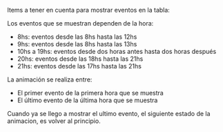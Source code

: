 Items a tener en cuenta para mostrar eventos en la tabla:

Los eventos que se muestran dependen de la hora:

-   8hs: eventos desde las 8hs hasta las 12hs
-   9hs: eventos desde las 8hs hasta las 13hs
-   10hs a 19hs: eventos desde dos horas antes hasta dos horas después
-   20hs: eventos desde las 18hs hasta las 21hs
-   21hs: eventos desde las 17hs hasta las 21hs

La animación se realiza entre:

-   El primer evento de la primera hora que se muestra
-   El último evento de la última hora que se muestra

Cuando ya se llego a mostrar el ultimo evento, el siguiente estado de la animacion, es volver al principio.
